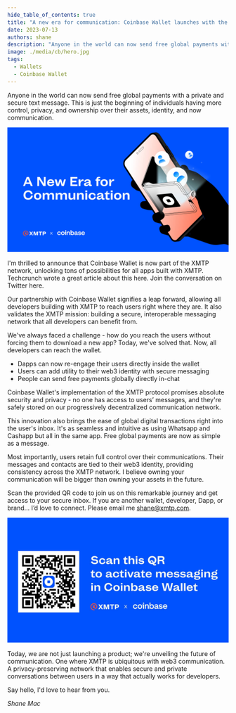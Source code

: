 ```yaml
---
hide_table_of_contents: true
title: "A new era for communication: Coinbase Wallet launches with the XMTP network"
date: 2023-07-13
authors: shane
description: "Anyone in the world can now send free global payments with a private and secure text message. This is just the beginning of individuals having more control, privacy, and ownership over their assets, identity, and now communication."
image: ./media/cb/hero.jpg
tags:
  - Wallets
  - Coinbase Wallet
---
```


Anyone in the world can now send free global payments with a private and secure text message. This is just the beginning of individuals having more control, privacy, and ownership over their assets, identity, and now communication.

![new era for communication blog post card](./media/cb/hero.jpg)

<!--truncate-->

I'm thrilled to announce that Coinbase Wallet is now part of the XMTP network, unlocking tons of possibilities for all apps built with XMTP. Techcrunch wrote a great article about this here. Join the conversation on Twitter here.

Our partnership with Coinbase Wallet signifies a leap forward, allowing all developers building with XMTP to reach users right where they are. It also validates the XMTP mission: building a secure, interoperable messaging network that all developers can benefit from.

We've always faced a challenge - how do you reach the users without forcing them to download a new app? Today, we've solved that. Now, all developers can reach the wallet.

- Dapps can now re-engage their users directly inside the wallet
- Users can add utility to their web3 identity with secure messaging
- People can send free payments globally directly in-chat

Coinbase Wallet's implementation of the XMTP protocol promises absolute security and privacy - no one has access to users’ messages, and they're safely stored on our progressively decentralized communication network.

This innovation also brings the ease of global digital transactions right into the user's inbox. It's as seamless and intuitive as using Whatsapp and Cashapp but all in the same app. Free global payments are now as simple as a message.

Most importantly, users retain full control over their communications. Their messages and contacts are tied to their web3 identity, providing consistency across the XMTP network. I believe owning your communication will be bigger than owning your assets in the future.

Scan the provided QR code to join us on this remarkable journey and get access to your secure inbox. If you are another wallet, developer, Dapp, or brand… I’d love to connect. Please email me shane@xmtp.com.

![](./media/cb/qr.jpeg)

Today, we are not just launching a product; we're unveiling the future of communication. One where XMTP is ubiquitous with web3 communication. A privacy-preserving network that enables secure and private conversations between users in a way that actually works for developers.

Say hello, I'd love to hear from you.

_Shane Mac_
